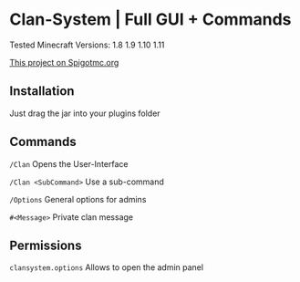 Clan-System | Full GUI + Commands
=======
Tested Minecraft Versions:
1.8 1.9 1.10 1.11

[This project on Spigotmc.org](https://www.spigotmc.org/resources/34696/)

Installation
------------
Just drag the jar into your plugins folder

Commands
--------
`/Clan` Opens the User-Interface

`/Clan <SubCommand>` Use a sub-command

`/Options` General options for admins

`#<Message>` Private clan message

Permissions
-------
`clansystem.options` Allows to open the admin panel
